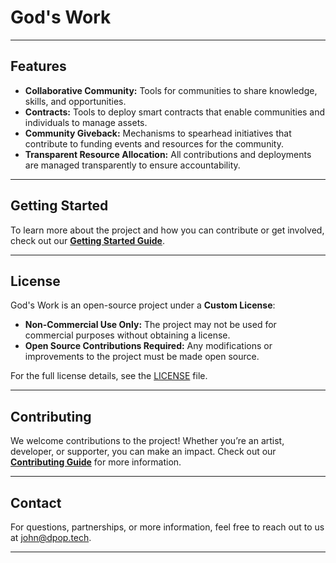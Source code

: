 # **God's Work**

---

## **Features**
- **Collaborative Community:** Tools for communities to share knowledge, skills, and opportunities.  
- **Contracts:** Tools to deploy smart contracts that enable communities and individuals to manage assets.
- **Community Giveback:** Mechanisms to spearhead initiatives that contribute to funding events and resources for the community.
- **Transparent Resource Allocation:** All contributions and deployments are managed transparently to ensure accountability.

---

## **Getting Started**
To learn more about the project and how you can contribute or get involved, check out our **[Getting Started Guide](./GETTING_STARTED.md)**.

---

## **License**
God's Work is an open-source project under a **Custom License**:
- **Non-Commercial Use Only:** The project may not be used for commercial purposes without obtaining a license.  
- **Open Source Contributions Required:** Any modifications or improvements to the project must be made open source.

For the full license details, see the [LICENSE](./LICENSE.md) file.

---

## **Contributing**
We welcome contributions to the project! Whether you’re an artist, developer, or supporter, you can make an impact. Check out our **[Contributing Guide](./CONTRIBUTING.md)** for more information.

---

## **Contact**
For questions, partnerships, or more information, feel free to reach out to us at [john@dpop.tech](mailto:john@dpop.tech).

---
